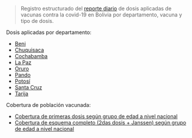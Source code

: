 > Registro estructurado del [reporte diario](https://unidoscontraelcovid.gob.bo) de dosis aplicadas de vacunas contra la covid-19 en Bolivia por departamento, vacuna y tipo de dosis.

Dosis aplicadas por departamento:

- [Beni](dosis_por_proveedor/beni.csv)
- [Chuquisaca](dosis_por_proveedor/chuquisaca.csv)
- [Cochabamba](dosis_por_proveedor/cochabamba.csv)
- [La Paz](dosis_por_proveedor/la_paz.csv)
- [Oruro](dosis_por_proveedor/oruro.csv)
- [Pando](dosis_por_proveedor/pando.csv)
- [Potosí](dosis_por_proveedor/potosí.csv)
- [Santa Cruz](dosis_por_proveedor/santa_cruz.csv)
- [Tarija](dosis_por_proveedor/tarija.csv)

Cobertura de población vacunada:

- [Cobertura de primeras dosis según grupo de edad a nivel nacional](cobertura/por_edad_primera_dosis.csv)
- [Cobertura de esquema completo (2das dosis + Janssen) según grupo de edad a nivel nacional](cobertura/por_edad_esquema_completo.csv)
